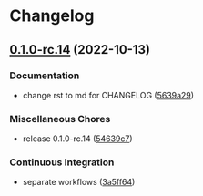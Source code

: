 # Changelog

## [0.1.0-rc.14](https://github.com/bowentan/glob-linters/compare/v0.1.0-rc.13...v0.1.0-rc.14) (2022-10-13)


### Documentation

* change rst to md for CHANGELOG ([5639a29](https://github.com/bowentan/glob-linters/commit/5639a291ce7724cce54dbd19924eba32a5b785bd))


### Miscellaneous Chores

* release 0.1.0-rc.14 ([54639c7](https://github.com/bowentan/glob-linters/commit/54639c701c5022b8540adad164a72eaad7584d57))


### Continuous Integration

* separate workflows ([3a5ff64](https://github.com/bowentan/glob-linters/commit/3a5ff64dea7614053f8c9509abec6cb0d4333b5a))
